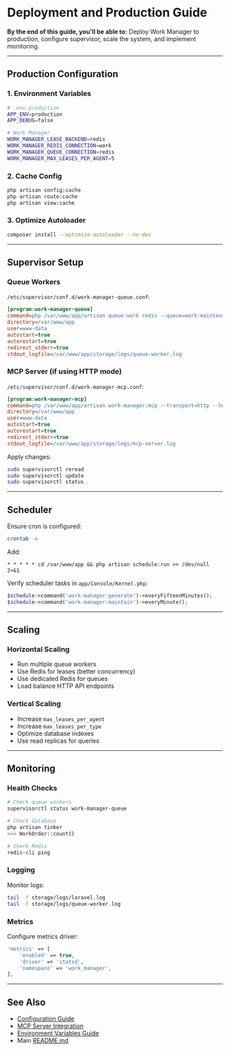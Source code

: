 # Deployment and Production Guide

**By the end of this guide, you'll be able to:** Deploy Work Manager to production, configure supervisor, scale the system, and implement monitoring.

---

## Production Configuration

### 1. Environment Variables

```bash
# .env.production
APP_ENV=production
APP_DEBUG=false

# Work Manager
WORK_MANAGER_LEASE_BACKEND=redis
WORK_MANAGER_REDIS_CONNECTION=work
WORK_MANAGER_QUEUE_CONNECTION=redis
WORK_MANAGER_MAX_LEASES_PER_AGENT=5
```

### 2. Cache Config

```bash
php artisan config:cache
php artisan route:cache
php artisan view:cache
```

### 3. Optimize Autoloader

```bash
composer install --optimize-autoloader --no-dev
```

---

## Supervisor Setup

### Queue Workers

`/etc/supervisor/conf.d/work-manager-queue.conf`:

```ini
[program:work-manager-queue]
command=php /var/www/app/artisan queue:work redis --queue=work:maintenance,work:planning,default --tries=3 --timeout=300
directory=/var/www/app
user=www-data
autostart=true
autorestart=true
redirect_stderr=true
stdout_logfile=/var/www/app/storage/logs/queue-worker.log
```

### MCP Server (if using HTTP mode)

`/etc/supervisor/conf.d/work-manager-mcp.conf`:

```ini
[program:work-manager-mcp]
command=php /var/www/app/artisan work-manager:mcp --transport=http --host=0.0.0.0 --port=8090
directory=/var/www/app
user=www-data
autostart=true
autorestart=true
redirect_stderr=true
stdout_logfile=/var/www/app/storage/logs/mcp-server.log
```

Apply changes:

```bash
sudo supervisorctl reread
sudo supervisorctl update
sudo supervisorctl status
```

---

## Scheduler

Ensure cron is configured:

```bash
crontab -e
```

Add:

```
* * * * * cd /var/www/app && php artisan schedule:run >> /dev/null 2>&1
```

Verify scheduler tasks in `app/Console/Kernel.php`:

```php
$schedule->command('work-manager:generate')->everyFifteenMinutes();
$schedule->command('work-manager:maintain')->everyMinute();
```

---

## Scaling

### Horizontal Scaling

- Run multiple queue workers
- Use Redis for leases (better concurrency)
- Use dedicated Redis for queues
- Load balance HTTP API endpoints

### Vertical Scaling

- Increase `max_leases_per_agent`
- Increase `max_leases_per_type`
- Optimize database indexes
- Use read replicas for queries

---

## Monitoring

### Health Checks

```bash
# Check queue workers
supervisorctl status work-manager-queue

# Check database
php artisan tinker
>>> WorkOrder::count()

# Check Redis
redis-cli ping
```

### Logging

Monitor logs:

```bash
tail -f storage/logs/laravel.log
tail -f storage/logs/queue-worker.log
```

### Metrics

Configure metrics driver:

```php
'metrics' => [
    'enabled' => true,
    'driver' => 'statsd',
    'namespace' => 'work_manager',
],
```

---

## See Also

- [Configuration Guide](configuration.md)
- [MCP Server Integration](mcp-server-integration.md)
- [Environment Variables Guide](environment-variables.md)
- Main [README.md](../../README.md)
